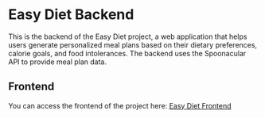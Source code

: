 # Easy Diet Backend

This is the backend of the Easy Diet project, a web application that helps users generate personalized meal plans based on their dietary preferences, calorie goals, and food intolerances. The backend uses the Spoonacular API to provide meal plan data.

## Frontend
You can access the frontend of the project here: [Easy Diet Frontend](https://github.com/isabelalimadacunha/easydiet-front)
